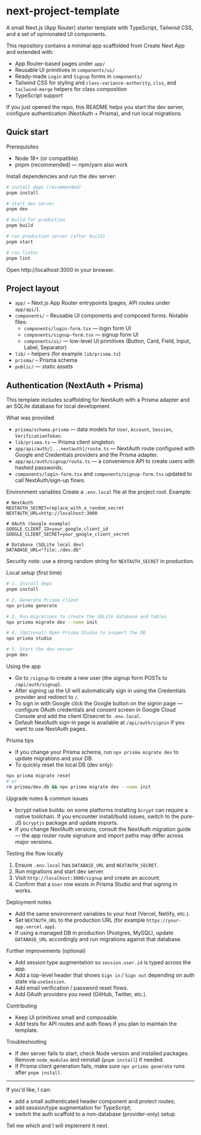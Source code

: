 # next-project-template

A small Next.js (App Router) starter template with TypeScript, Tailwind CSS, and a set of opinionated UI components.

This repository contains a minimal app scaffolded from Create Next App and extended with:

- App Router-based pages under `app/`
- Reusable UI primitives in `components/ui/`
- Ready-made `Login` and `Signup` forms in `components/`
- Tailwind CSS for styling and `class-variance-authority`, `clsx`, and `tailwind-merge` helpers for class composition
- TypeScript support

If you just opened the repo, this README helps you start the dev server, configure authentication (NextAuth + Prisma), and run local migrations.

## Quick start

Prerequisites

- Node 18+ (or compatible)
- pnpm (recommended) — npm/yarn also work

Install dependencies and run the dev server:

```bash
# install deps (recommended)
pnpm install

# start dev server
pnpm dev

# build for production
pnpm build

# run production server (after build)
pnpm start

# run linter
pnpm lint
```

Open http://localhost:3000 in your browser.

## Project layout

- `app/` – Next.js App Router entrypoints (pages, API routes under `app/api/`).
- `components/` – Reusable UI components and composed forms. Notable files:
  - `components/login-form.tsx` — login form UI
  - `components/signup-form.tsx` — signup form UI
  - `components/ui/` — low-level UI primitives (Button, Card, Field, Input, Label, Separator)
- `lib/` – helpers (for example `lib/prisma.ts`)
- `prisma/` – Prisma schema
- `public/` — static assets

## Authentication (NextAuth + Prisma)

This template includes scaffolding for NextAuth with a Prisma adapter and an SQLite database for local development.

What was provided

- `prisma/schema.prisma` — data models for `User`, `Account`, `Session`, `VerificationToken`.
- `lib/prisma.ts` — Prisma client singleton.
- `app/api/auth/[...nextauth]/route.ts` — NextAuth route configured with Google and Credentials providers and the Prisma adapter.
- `app/api/auth/signup/route.ts` — a convenience API to create users with hashed passwords.
- `components/login-form.tsx` and `components/signup-form.tsx` updated to call NextAuth/sign-up flows.

Environment variables
Create a `.env.local` file at the project root. Example:

```env
# NextAuth
NEXTAUTH_SECRET=replace_with_a_random_secret
NEXTAUTH_URL=http://localhost:3000

# OAuth (Google example)
GOOGLE_CLIENT_ID=your_google_client_id
GOOGLE_CLIENT_SECRET=your_google_client_secret

# Database (SQLite local dev)
DATABASE_URL="file:./dev.db"
```

Security note: use a strong random string for `NEXTAUTH_SECRET` in production.

Local setup (first time)

```bash
# 1. Install deps
pnpm install

# 2. Generate Prisma client
npx prisma generate

# 3. Run migrations to create the SQLite database and tables
npx prisma migrate dev --name init

# 4. (Optional) Open Prisma Studio to inspect the DB
npx prisma studio

# 5. Start the dev server
pnpm dev
```

Using the app

- Go to `/signup` to create a new user (the signup form POSTs to `/api/auth/signup`).
- After signing up the UI will automatically sign in using the Credentials provider and redirect to `/`.
- To sign in with Google click the Google button on the signin page — configure OAuth credentials and consent screen in Google Cloud Console and add the client ID/secret to `.env.local`.
- Default NextAuth sign-in page is available at `/api/auth/signin` if you want to use NextAuth pages.

Prisma tips

- If you change your Prisma schema, run `npx prisma migrate dev` to update migrations and your DB.
- To quickly reset the local DB (dev only):

```bash
npx prisma migrate reset
# or
rm prisma/dev.db && npx prisma migrate dev --name init
```

Upgrade notes & common issues

- bcrypt native builds: on some platforms installing `bcrypt` can require a native toolchain. If you encounter install/build issues, switch to the pure-JS `bcryptjs` package and update imports.
- If you change NextAuth versions, consult the NextAuth migration guide — the app router route signature and import paths may differ across major versions.

Testing the flow locally

1. Ensure `.env.local` has `DATABASE_URL` and `NEXTAUTH_SECRET`.
2. Run migrations and start dev server.
3. Visit `http://localhost:3000/signup` and create an account.
4. Confirm that a `User` row exists in Prisma Studio and that signing in works.

Deployment notes

- Add the same environment variables to your host (Vercel, Netlify, etc.).
- Set `NEXTAUTH_URL` to the production URL (for example `https://your-app.vercel.app`).
- If using a managed DB in production (Postgres, MySQL), update `DATABASE_URL` accordingly and run migrations against that database.

Further improvements (optional)

- Add session type augmentation so `session.user.id` is typed across the app.
- Add a top-level header that shows `Sign in` / `Sign out` depending on auth state via `useSession`.
- Add email verification / password reset flows.
- Add OAuth providers you need (GitHub, Twitter, etc.).

Contributing

- Keep UI primitives small and composable.
- Add tests for API routes and auth flows if you plan to maintain the template.

Troubleshooting

- If dev server fails to start, check Node version and installed packages. Remove `node_modules` and reinstall (`pnpm install`) if needed.
- If Prisma client generation fails, make sure `npx prisma generate` runs after `pnpm install`.

---

If you'd like, I can:

- add a small authenticated header component and protect routes;
- add session/type augmentation for TypeScript;
- switch the auth scaffold to a non-database (provider-only) setup.

Tell me which and I will implement it next.
